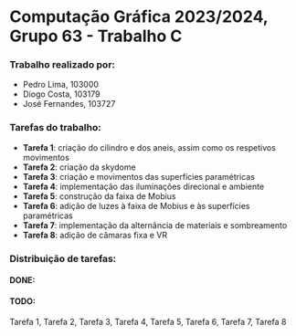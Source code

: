 # Computação Gráfica 2023/2024, Grupo 63 - Trabalho C

### Trabalho realizado por:
- Pedro Lima, 103000
- Diogo Costa, 103179
- José Fernandes, 103727

### Tarefas do trabalho:
- **Tarefa 1**: criação do cilindro e dos aneis, assim como os respetivos movimentos
- **Tarefa 2**: criação da skydome
- **Tarefa 3**: criação e movimentos das superfícies paramétricas
- **Tarefa 4**: implementação das iluminações direcional e ambiente
- **Tarefa 5**: construção da faixa de Mobius
- **Tarefa 6**: adição de luzes à faixa de Mobius e às superfícies paramétricas
- **Tarefa 7**: implementação da alternância de materiais e sombreamento
- **Tarefa 8**: adição de câmaras fixa e VR

### Distribuição de tarefas:
#### DONE:

#### TODO:
Tarefa 1, Tarefa 2, Tarefa 3, Tarefa 4, Tarefa 5, Tarefa 6, Tarefa 7, Tarefa 8